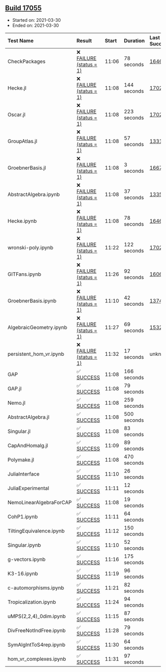 ## [Build 17055](https://oscarci.mathematik.uni-kl.de/job/oscar/17055/)

* Started on: 2021-03-30
* Ended on: 2021-03-30

| Test Name    | Result | Start | Duration | Last Success | First Failure |
|:-------------|:-------|:------|:---------|:-------------|:--------------|
| CheckPackages | ❌ [FAILURE (status = 1)](https://oscarci.mathematik.uni-kl.de/job/oscar/17055/artifact/logs/build-17055/CheckPackages.log) | 11:06 | 78 seconds | [16463](https://oscarci.mathematik.uni-kl.de/job/oscar/16463/) | [16464](https://oscarci.mathematik.uni-kl.de/job/oscar/16464/) |
| Hecke.jl | ❌ [FAILURE (status = 1)](https://oscarci.mathematik.uni-kl.de/job/oscar/17055/artifact/logs/build-17055/Hecke.jl.log) | 11:08 | 144 seconds | [17022](https://oscarci.mathematik.uni-kl.de/job/oscar/17022/) | [17023](https://oscarci.mathematik.uni-kl.de/job/oscar/17023/) |
| Oscar.jl | ❌ [FAILURE (status = 1)](https://oscarci.mathematik.uni-kl.de/job/oscar/17055/artifact/logs/build-17055/Oscar.jl.log) | 11:08 | 223 seconds | [17022](https://oscarci.mathematik.uni-kl.de/job/oscar/17022/) | [17023](https://oscarci.mathematik.uni-kl.de/job/oscar/17023/) |
| GroupAtlas.jl | ❌ [FAILURE (status = 1)](https://oscarci.mathematik.uni-kl.de/job/oscar/17055/artifact/logs/build-17055/GroupAtlas.jl.log) | 11:08 | 57 seconds | [13311](https://oscarci.mathematik.uni-kl.de/job/oscar/13311/) | [13312](https://oscarci.mathematik.uni-kl.de/job/oscar/13312/) |
| GroebnerBasis.jl | ❌ [FAILURE (status = 1)](https://oscarci.mathematik.uni-kl.de/job/oscar/17055/artifact/logs/build-17055/GroebnerBasis.jl.log) | 11:08 | 3 seconds | [16676](https://oscarci.mathematik.uni-kl.de/job/oscar/16676/) | [16677](https://oscarci.mathematik.uni-kl.de/job/oscar/16677/) |
| AbstractAlgebra.ipynb | ❌ [FAILURE (status = 1)](https://oscarci.mathematik.uni-kl.de/job/oscar/17055/artifact/logs/build-17055/AbstractAlgebra.ipynb.log) | 11:08 | 37 seconds | [13355](https://oscarci.mathematik.uni-kl.de/job/oscar/13355/) | [13356](https://oscarci.mathematik.uni-kl.de/job/oscar/13356/) |
| Hecke.ipynb | ❌ [FAILURE (status = 1)](https://oscarci.mathematik.uni-kl.de/job/oscar/17055/artifact/logs/build-17055/Hecke.ipynb.log) | 11:08 | 78 seconds | [16463](https://oscarci.mathematik.uni-kl.de/job/oscar/16463/) | [16464](https://oscarci.mathematik.uni-kl.de/job/oscar/16464/) |
| wronski-poly.ipynb | ❌ [FAILURE (status = 1)](https://oscarci.mathematik.uni-kl.de/job/oscar/17055/artifact/logs/build-17055/wronski-poly.ipynb.log) | 11:22 | 122 seconds | [17026](https://oscarci.mathematik.uni-kl.de/job/oscar/17026/) | [17027](https://oscarci.mathematik.uni-kl.de/job/oscar/17027/) |
| GITFans.ipynb | ❌ [FAILURE (status = 1)](https://oscarci.mathematik.uni-kl.de/job/oscar/17055/artifact/logs/build-17055/GITFans.ipynb.log) | 11:26 | 92 seconds | [16068](https://oscarci.mathematik.uni-kl.de/job/oscar/16068/) | [16069](https://oscarci.mathematik.uni-kl.de/job/oscar/16069/) |
| GroebnerBasis.ipynb | ❌ [FAILURE (status = 1)](https://oscarci.mathematik.uni-kl.de/job/oscar/17055/artifact/logs/build-17055/GroebnerBasis.ipynb.log) | 11:10 | 42 seconds | [13748](https://oscarci.mathematik.uni-kl.de/job/oscar/13748/) | [13749](https://oscarci.mathematik.uni-kl.de/job/oscar/13749/) |
| AlgebraicGeometry.ipynb | ❌ [FAILURE (status = 1)](https://oscarci.mathematik.uni-kl.de/job/oscar/17055/artifact/logs/build-17055/AlgebraicGeometry.ipynb.log) | 11:27 | 69 seconds | [15322](https://oscarci.mathematik.uni-kl.de/job/oscar/15322/) | [15323](https://oscarci.mathematik.uni-kl.de/job/oscar/15323/) |
| persistent_hom_vr.ipynb | ❌ [FAILURE (status = 1)](https://oscarci.mathematik.uni-kl.de/job/oscar/17055/artifact/logs/build-17055/persistent_hom_vr.ipynb.log) | 11:32 | 17 seconds | unknown | unknown |
| GAP | ✅ [SUCCESS](https://oscarci.mathematik.uni-kl.de/job/oscar/17055/artifact/logs/build-17055/GAP.log) | 11:08 | 166 seconds |  |  |
| GAP.jl | ✅ [SUCCESS](https://oscarci.mathematik.uni-kl.de/job/oscar/17055/artifact/logs/build-17055/GAP.jl.log) | 11:08 | 79 seconds |  |  |
| Nemo.jl | ✅ [SUCCESS](https://oscarci.mathematik.uni-kl.de/job/oscar/17055/artifact/logs/build-17055/Nemo.jl.log) | 11:08 | 259 seconds |  |  |
| AbstractAlgebra.jl | ✅ [SUCCESS](https://oscarci.mathematik.uni-kl.de/job/oscar/17055/artifact/logs/build-17055/AbstractAlgebra.jl.log) | 11:08 | 500 seconds |  |  |
| Singular.jl | ✅ [SUCCESS](https://oscarci.mathematik.uni-kl.de/job/oscar/17055/artifact/logs/build-17055/Singular.jl.log) | 11:08 | 83 seconds |  |  |
| CapAndHomalg.jl | ✅ [SUCCESS](https://oscarci.mathematik.uni-kl.de/job/oscar/17055/artifact/logs/build-17055/CapAndHomalg.jl.log) | 11:09 | 89 seconds |  |  |
| Polymake.jl | ✅ [SUCCESS](https://oscarci.mathematik.uni-kl.de/job/oscar/17055/artifact/logs/build-17055/Polymake.jl.log) | 11:08 | 470 seconds |  |  |
| JuliaInterface | ✅ [SUCCESS](https://oscarci.mathematik.uni-kl.de/job/oscar/17055/artifact/logs/build-17055/JuliaInterface.log) | 11:10 | 26 seconds |  |  |
| JuliaExperimental | ✅ [SUCCESS](https://oscarci.mathematik.uni-kl.de/job/oscar/17055/artifact/logs/build-17055/JuliaExperimental.log) | 11:11 | 12 seconds |  |  |
| NemoLinearAlgebraForCAP | ✅ [SUCCESS](https://oscarci.mathematik.uni-kl.de/job/oscar/17055/artifact/logs/build-17055/NemoLinearAlgebraForCAP.log) | 11:08 | 19 seconds |  |  |
| CohP1.ipynb | ✅ [SUCCESS](https://oscarci.mathematik.uni-kl.de/job/oscar/17055/artifact/logs/build-17055/CohP1.ipynb.log) | 11:11 | 64 seconds |  |  |
| TiltingEquivalence.ipynb | ✅ [SUCCESS](https://oscarci.mathematik.uni-kl.de/job/oscar/17055/artifact/logs/build-17055/TiltingEquivalence.ipynb.log) | 11:12 | 150 seconds |  |  |
| Singular.ipynb | ✅ [SUCCESS](https://oscarci.mathematik.uni-kl.de/job/oscar/17055/artifact/logs/build-17055/Singular.ipynb.log) | 11:10 | 52 seconds |  |  |
| g-vectors.ipynb | ✅ [SUCCESS](https://oscarci.mathematik.uni-kl.de/job/oscar/17055/artifact/logs/build-17055/g-vectors.ipynb.log) | 11:16 | 175 seconds |  |  |
| K3-16.ipynb | ✅ [SUCCESS](https://oscarci.mathematik.uni-kl.de/job/oscar/17055/artifact/logs/build-17055/K3-16.ipynb.log) | 11:19 | 96 seconds |  |  |
| c-automorphisms.ipynb | ✅ [SUCCESS](https://oscarci.mathematik.uni-kl.de/job/oscar/17055/artifact/logs/build-17055/c-automorphisms.ipynb.log) | 11:21 | 82 seconds |  |  |
| Tropicalization.ipynb | ✅ [SUCCESS](https://oscarci.mathematik.uni-kl.de/job/oscar/17055/artifact/logs/build-17055/Tropicalization.ipynb.log) | 11:24 | 94 seconds |  |  |
| uMPS(2,2,4)_0dim.ipynb | ✅ [SUCCESS](https://oscarci.mathematik.uni-kl.de/job/oscar/17055/artifact/logs/build-17055/uMPS-2-2-4-_0dim.ipynb.log) | 11:15 | 87 seconds |  |  |
| DivFreeNotIndFree.ipynb | ✅ [SUCCESS](https://oscarci.mathematik.uni-kl.de/job/oscar/17055/artifact/logs/build-17055/DivFreeNotIndFree.ipynb.log) | 11:28 | 79 seconds |  |  |
| SymAlgIntToS4rep.ipynb | ✅ [SUCCESS](https://oscarci.mathematik.uni-kl.de/job/oscar/17055/artifact/logs/build-17055/SymAlgIntToS4rep.ipynb.log) | 11:30 | 64 seconds |  |  |
| hom_vr_complexes.ipynb | ✅ [SUCCESS](https://oscarci.mathematik.uni-kl.de/job/oscar/17055/artifact/logs/build-17055/hom_vr_complexes.ipynb.log) | 11:31 | 97 seconds |  |  |
